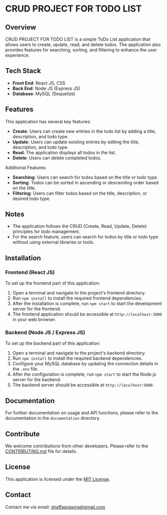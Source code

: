 # CRUD PROJECT FOR TODO LIST

## Overview

CRUD PROJECT FOR TODO LIST is a simple ToDo List application that allows users to create, update, read, and delete todos. The application also provides features for searching, sorting, and filtering to enhance the user experience.

## Tech Stack

- **Front End**: React JS, CSS
- **Back End**: Node JS (Express JS)
- **Database**: MySQL (Sequelize)

## Features

This application has several key features:

- **Create**: Users can create new entries in the todo list by adding a title, description, and todo type.
- **Update**: Users can update existing entries by editing the title, description, and todo type.
- **Read**: The application displays all todos in the list.
- **Delete**: Users can delete completed todos.

Additional Features:

- **Searching**: Users can search for todos based on the title or todo type.
- **Sorting**: Todos can be sorted in ascending or descending order based on the title.
- **Filtering**: Users can filter todos based on the title, description, or desired todo type.

## Notes

- The application follows the CRUD (Create, Read, Update, Delete) principles for todo management.
- For the search feature, users can search for todos by title or todo type without using external libraries or tools.

## Installation

### Frontend (React JS)

To set up the frontend part of this application:

1. Open a terminal and navigate to the project's frontend directory.
2. Run `npm install` to install the required frontend dependencies.
3. After the installation is complete, run `npm start` to start the development server for the frontend.
4. The frontend application should be accessible at `http://localhost:3000` in your web browser.

### Backend (Node JS / Express JS)

To set up the backend part of this application:

1. Open a terminal and navigate to the project's backend directory.
2. Run `npm install` to install the required backend dependencies.
3. Configure your MySQL database by updating the connection details in the `.env` file.
4. After the configuration is complete, run `npm start` to start the Node.js server for the backend.
5. The backend server should be accessible at `http://localhost:5000`.

## Documentation

For further documentation on usage and API functions, please refer to the documentation in the `documentation` directory.

## Contribute

We welcome contributions from other developers. Please refer to the [CONTRIBUTING.md](CONTRIBUTING.md) file for details.

## License

This application is licensed under the [MIT License](LICENSE).

## Contact

Contact me via email: shaffaprawira@gmail.com

